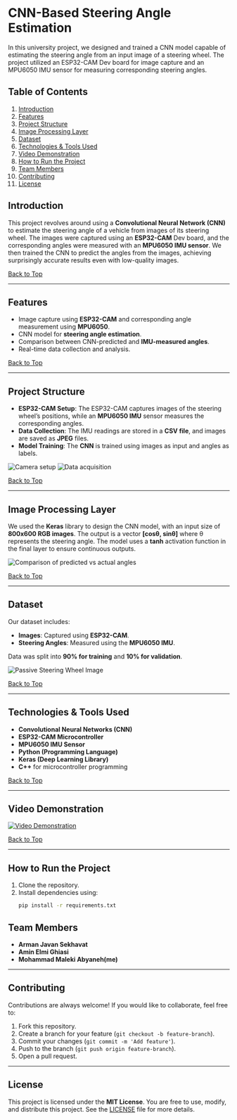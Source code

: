 # CNN-Based Steering Angle Estimation

In this university project, we designed and trained a CNN model capable of estimating the steering angle from an input image of a steering wheel. The project utilized an ESP32-CAM Dev board for image capture and an MPU6050 IMU sensor for measuring corresponding steering angles.

## Table of Contents
1. [Introduction](#introduction)
2. [Features](#features)
3. [Project Structure](#project-structure)
4. [Image Processing Layer](#image-processing-layer)
5. [Dataset](#dataset)
6. [Technologies & Tools Used](#technologies--tools-used)
7. [Video Demonstration](#video-demonstration)
8. [How to Run the Project](#how-to-run-the-project)
9. [Team Members](#team-members)
10. [Contributing](#contributing)
11. [License](#license)

## Introduction
This project revolves around using a **Convolutional Neural Network (CNN)** to estimate the steering angle of a vehicle from images of its steering wheel. The images were captured using an **ESP32-CAM** Dev board, and the corresponding angles were measured with an **MPU6050 IMU sensor**. We then trained the CNN to predict the angles from the images, achieving surprisingly accurate results even with low-quality images.

[Back to Top](#table-of-contents)

---

## Features
- Image capture using **ESP32-CAM** and corresponding angle measurement using **MPU6050**.
- CNN model for **steering angle estimation**.
- Comparison between CNN-predicted and **IMU-measured angles**.
- Real-time data collection and analysis.

[Back to Top](#table-of-contents)

---

## Project Structure
- **ESP32-CAM Setup**: The ESP32-CAM captures images of the steering wheel’s positions, while an **MPU6050 IMU** sensor measures the corresponding angles.
- **Data Collection**: The IMU readings are stored in a **CSV file**, and images are saved as **JPEG** files.
- **Model Training**: The **CNN** is trained using images as input and angles as labels.

![Camera setup](camera_setup.jpg)
![Data acquisition](data_aquisition.jpg)

[Back to Top](#table-of-contents)

---

## Image Processing Layer
We used the **Keras** library to design the CNN model, with an input size of **800x600 RGB images**. The output is a vector **[cosθ, sinθ]** where θ represents the steering angle. The model uses a **tanh** activation function in the final layer to ensure continuous outputs.

![Comparison of predicted vs actual angles](comparison.jpg)

[Back to Top](#table-of-contents)

---

## Dataset
Our dataset includes:
- **Images**: Captured using **ESP32-CAM**.
- **Steering Angles**: Measured using the **MPU6050 IMU**.
  
Data was split into **90% for training** and **10% for validation**.

![Passive Steering Wheel Image](PassiveSteeringWheel.jpg)

[Back to Top](#table-of-contents)

---

## Technologies & Tools Used
- **Convolutional Neural Networks (CNN)**
- **ESP32-CAM Microcontroller**
- **MPU6050 IMU Sensor**
- **Python (Programming Language)**
- **Keras (Deep Learning Library)**
- **C++** for microcontroller programming

[Back to Top](#table-of-contents)

---

## Video Demonstration
[![Video Demonstration](video-placeholder-link)](actual-video-link)

[Back to Top](#table-of-contents)

---

## How to Run the Project
1. Clone the repository.
2. Install dependencies using:
   ```bash
   pip install -r requirements.txt

## Team Members
- **Arman Javan Sekhavat**
- **Amin Elmi Ghiasi**
- **Mohammad Maleki Abyaneh(me)**

---

## Contributing
Contributions are always welcome! If you would like to collaborate, feel free to:
1. Fork this repository.
2. Create a branch for your feature (`git checkout -b feature-branch`).
3. Commit your changes (`git commit -m 'Add feature'`).
4. Push to the branch (`git push origin feature-branch`).
5. Open a pull request.

---

## License
This project is licensed under the **MIT License**. You are free to use, modify, and distribute this project. See the [LICENSE](LICENSE) file for more details.
